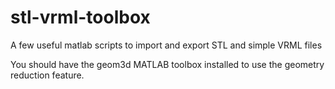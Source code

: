 stl-vrml-toolbox
================

A few useful matlab scripts to import and export STL and simple VRML files

You should  have the geom3d MATLAB toolbox installed to use the geometry reduction feature.
